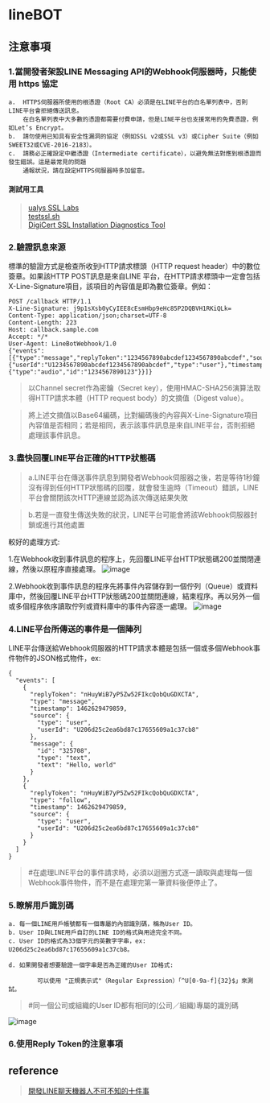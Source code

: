 # lineBOT

## 注意事項
### 1.當開發者架設LINE Messaging API的Webhook伺服器時，只能使用 https 協定  
```
a.  HTTPS伺服器所使用的根憑證（Root CA）必須是在LINE平台的白名單列表中，否則LINE平台會拒絕傳送訊息。
    在白名單列表中大多數的憑證都需要付費申請，但是LINE平台也支援常用的免費憑證，例如Let’s Encrypt。
b.  請勿使用已知具有安全性漏洞的協定（例如SSL v2或SSL v3）或Cipher Suite（例如SWEET32或CVE-2016-2183）。
c.  請務必正確設定中繼憑證（Intermediate certificate），以避免無法對應到根憑證而發生錯誤。這是最常見的問題
    通報狀況，請在設定HTTPS伺服器時多加留意。
```
#### 測試用工具
> [ualys SSL Labs](https://www.ssllabs.com/ssltest/analyze.html)   
> [testssl.sh](https://testssl.sh/)  
> [DigiCert SSL Installation Diagnostics Tool](https://www.digicert.com/help/)  

### 2.驗證訊息來源
標準的驗證方式是檢查所收到HTTP請求標頭（HTTP request header）中的數位簽章。如果該HTTP POST訊息是來自LINE
平台，在HTTP請求標頭中一定會包括X-Line-Signature項目，該項目的內容值是即為數位簽章。例如：
```
POST /callback HTTP/1.1
X-Line-Signature: j9p1sXsb0yCyIEE8cEsmHbp9eHc85P2DQBVH1RKiQLk=
Content-Type: application/json;charset=UTF-8
Content-Length: 223
Host: callback.sample.com
Accept: */*
User-Agent: LineBotWebhook/1.0
{"events":[{"type":"message","replyToken":"1234567890abcdef1234567890abcdef","source":{"userId":"U1234567890abcdef1234567890abcdef","type":"user"},"timestamp":1500052665000,"message":{"type":"audio","id":"1234567890123"}}]}
```
> 以Channel secret作為密鑰（Secret key），使用HMAC-SHA256演算法取得HTTP請求本體（HTTP request body）的文摘值（Digest value）。  

> 將上述文摘值以Base64編碼，比對編碼後的內容與X-Line-Signature項目內容值是否相同；若是相同，表示該事件訊息是來自LINE平台，否則拒絕處理該事件訊息。  

### 3.盡快回覆LINE平台正確的HTTP狀態碼
> a.LINE平台在傳送事件訊息到開發者Webhook伺服器之後，若是等待1秒鐘沒有得到任何HTTP狀態碼的回覆，就會發生逾時（Timeout）錯誤，LINE平台會關閉該次HTTP連線並認為該次傳送結果失敗

> b.若是一直發生傳送失敗的狀況，LINE平台可能會將該Webhook伺服器封鎖或進行其他處置

較好的處理方式:

1.在Webhook收到事件訊息的程序上，先回覆LINE平台HTTP狀態碼200並關閉連線，然後以原程序直接處理。
![image](https://i.imgur.com/H7kZq2n.png)

2.Webhook收到事件訊息的程序先將事件內容儲存到一個佇列（Queue）或資料庫中，然後回覆LINE平台HTTP狀態碼200並關閉連線，結束程序。再以另外一個或多個程序依序讀取佇列或資料庫中的事件內容逐一處理。
![image](https://i.imgur.com/rjBYx4i.png)
### 4.LINE平台所傳送的事件是一個陣列
LINE平台傳送給Webhook伺服器的HTTP請求本體是包括一個或多個Webhook事件物件的JSON格式物件，ex:
```
{
  "events": [
    {
      "replyToken": "nHuyWiB7yP5Zw52FIkcQobQuGDXCTA",
      "type": "message",
      "timestamp": 1462629479859,
      "source": {
        "type": "user",
        "userId": "U206d25c2ea6bd87c17655609a1c37cb8"
      },
      "message": {
        "id": "325708",
        "type": "text",
        "text": "Hello, world"
      }
    },
    {
      "replyToken": "nHuyWiB7yP5Zw52FIkcQobQuGDXCTA",
      "type": "follow",
      "timestamp": 1462629479859,
      "source": {
        "type": "user",
        "userId": "U206d25c2ea6bd87c17655609a1c37cb8"
      }
    }
  ]
}
```
> #在處理LINE平台的事件請求時，必須以迴圈方式逐一讀取與處理每一個Webhook事件物件，而不是在處理完第一筆資料後便停止了。
### 5.瞭解用戶識別碼
```
a. 每一個LINE用戶帳號都有一個專屬的內部識別碼，稱為User ID。
b. User ID與LINE用戶自訂的LINE ID的格式與用途完全不同。
c. User ID的格式為33個字元的英數字字串，ex: U206d25c2ea6bd87c17655609a1c37cb8。
```
```
d. 如果開發者想要驗證一個字串是否為正確的User ID格式:

        可以使用 "正規表示式"（Regular Expression）「^U[0-9a-f]{32}$」來測試。
```
> #同一個公司或組織的User ID都有相同的(公司／組織)專屬的識別碼  

![image](https://i.imgur.com/PFF8c0j.png)

### 6.使用Reply Token的注意事項


## reference
> [開發LINE聊天機器人不可不知的十件事](https://engineering.linecorp.com/zh-hant/blog/line-device-10/)  
